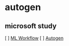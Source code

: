 # autogen

## microsoft study 


[ ] [ML Workflow](https://learn.microsoft.com/en-us/azure/architecture/ai-ml/architecture/baseline-azure-ai-foundry-chat)
[ ] [Autogen]()
